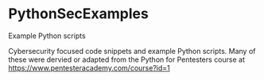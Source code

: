 # PythonSecExamples
Example Python scripts

Cybersecurity focused code snippets and example Python scripts.  Many of these were dervied or adapted from the Python for Pentesters course at https://www.pentesteracademy.com/course?id=1
